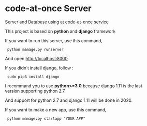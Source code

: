 # code-at-once Server

Server and Database using at code-at-once service

This project is based on **python** and **django** framework

If you want to run this server, use this command,

`  python manage.py runserver  `

And open [http://localhost:8000](http://localhost:8000)

If you didn't install django, follow :

`  sudo pip3 install django  `

I recommand you to use **python>=3.0** because django 1.11 is the last version supporting python 2.7.

And support for python 2.7 and django 1.11 will be done in 2020.

If you want to make a new app, use this command,

`  python manage.py startapp "YOUR APP"  `

